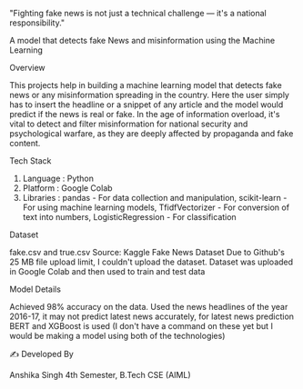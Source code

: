 "Fighting fake news is not just a technical challenge — it's a national responsibility."

A model that detects fake News and misinformation using the Machine Learning

Overview

This projects help in building a machine learning model that detects fake news or any misinformation spreading in the country. 
Here the user simply has to insert the headline or a snippet of any article and the model would predict if the news is real or fake.
In the age of information overload, it's vital to detect and filter misinformation for  national security and psychological warfare, as they are deeply affected by propaganda and fake content.

Tech Stack 
1. Language : Python
2. Platform : Google Colab
3. Libraries :
              pandas - For data collection and manipulation,
              scikit-learn - For using machine learning models,
              TfidfVectorizer - For conversion of text into numbers,
              LogisticRegression - For classification

Dataset

fake.csv and true.csv
Source: Kaggle Fake News Dataset
Due to Github's 25 MB file upload limit, I couldn't upload the dataset.
Dataset was uploaded in Google Colab and then used to train and test data

Model Details

Achieved 98% accuracy on the data.
Used the news headlines of the year 2016-17, it may not predict latest news accurately, for latest news prediction BERT and XGBoost is used 
(I don't have a command on these yet but I would be making a model using both of the technologies)

✍️ Developed By

Anshika Singh
4th Semester,
B.Tech CSE (AIML)
